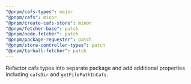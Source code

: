 ```yaml
---
"@pnpm/cafs-types": major
"@pnpm/cafs": minor
"@pnpm/create-cafs-store": minor
"@pnpm/fetcher-base": patch
"@pnpm/node.fetcher": patch
"@pnpm/package-requester": patch
"@pnpm/store-controller-types": patch
"@pnpm/tarball-fetcher": patch
---
```


Refactor cafs types into separate package and add additional properties including `cafsDir` and `getFilePathInCafs`.

